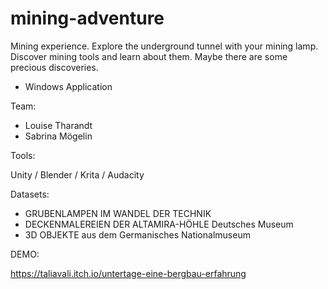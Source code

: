 # mining-adventure
Mining experience. Explore the underground tunnel with your mining lamp. Discover mining tools and learn about them. Maybe there are some precious discoveries.

- Windows Application 


Team:

- Louise Tharandt
- Sabrina Mögelin

Tools:

Unity / Blender / Krita / Audacity 

Datasets:

- GRUBENLAMPEN IM WANDEL DER TECHNIK
- DECKENMALEREIEN DER ALTAMIRA-HÖHLE Deutsches Museum
- 3D OBJEKTE aus dem Germanisches Nationalmuseum



DEMO:

https://taliavali.itch.io/untertage-eine-bergbau-erfahrung






